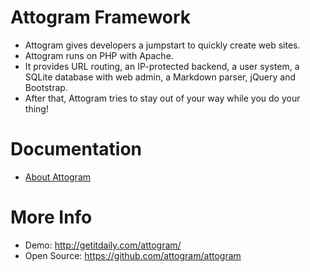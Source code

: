 Attogram Framework
==================
* Attogram gives developers a jumpstart to quickly create web sites.
* Attogram runs on PHP with Apache.
* It provides URL routing, an IP-protected backend, a user system, a SQLite database with web admin, a Markdown parser, jQuery and Bootstrap.
* After that, Attogram tries to stay out of your way while you do your thing!

Documentation
=============
* [About Attogram](actions/about.md)

More Info
=========
* Demo: http://getitdaily.com/attogram/
* Open Source: https://github.com/attogram/attogram
